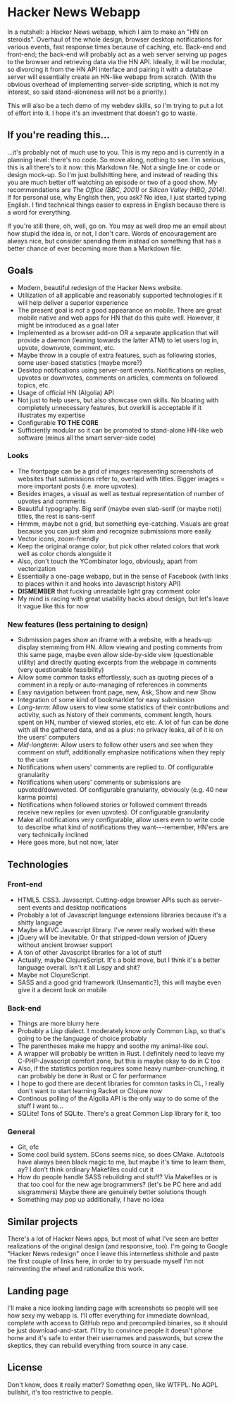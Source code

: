 # Hacker News Webapp

In a nutshell: a Hacker News webapp, which I aim to make an "HN on steroids". 
Overhaul of the whole design, browser desktop notifications for various events, 
fast response times because of caching, etc. Back-end and front-end; the 
back-end will probably act as a web server serving up pages to the browser and 
retrieving data via the HN API. Ideally, it will be modular, so divorcing it 
from the HN API interface and pairing it with a database server will essentially 
create an HN-like webapp from scratch. (With the obvious overhead of 
implementing server-side scripting, which is not my interest, so said 
stand-aloneness will not be a priority.)

This will also be a tech demo of my webdev skills, so I'm trying to put a lot 
of effort into it. I hope it's an investment that doesn't go to waste.

## If you're reading this...

...it's probably not of much use to you. This is my repo and is currently in a 
planning level: there's no code. So move along, nothing to see. I'm serious, 
this is all there's to it now: this Markdown file. Not a single line or code or 
design mock-up. So I'm just bullshitting here, and instead of reading this you 
are much better off watching an episode or two of a good show. My 
recommendations are *The Office (BBC, 2001)* or *Silicon Valley (HBO, 2014)*. 
If for personal use, why English then, you ask? No idea, I just started typing 
English. I find technical things easier to express in English because there is 
a word for everything.

If you're still there, oh, well, go on. You may as well drop me an email about 
how stupid the idea is, or not, I don't care. Words of encouragement are always 
nice, but consider spending them instead on something that has a better chance 
of ever becoming more than a Markdown file.

## Goals

* Modern, beautiful redesign of the Hacker News website.
* Utilization of all applicable and reasonably supported technologies if it 
will help deliver a superior experience
* The present goal is *not* a good appearance on mobile. There are great mobile 
native and web apps for HN that do this quite well. However, it might be 
introduced as a goal later
* Implemented as a browser add-on OR a separate application that will provide 
a daemon (leaning towards the latter ATM) to let users log in, upvote, 
downvote, comment, etc.
* Maybe throw in a couple of extra features, such as following stories, some 
user-based statistics (maybe more?)
* Desktop notifications using server-sent events. Notifications on replies,
upvotes or downvotes, comments on articles, comments on followed topics, etc.
* Usage of official HN (Algolia) API
* Not just to help users, but also showcase own skills. No bloating with 
completely unnecessary features, but overkill is acceptable if it illustrates 
my expertise
* Configurable **TO THE CORE**
* Sufficiently modular so it can be promoted to stand-alone HN-like web 
software (minus all the smart server-side code)

### Looks

* The frontpage can be a grid of images representing screenshots of websites 
that submissions refer to, overlaid with titles. Bigger images = more important 
posts (i.e. more upvotes).
* Besides images, a visual as well as textual representation of number of 
upvotes and comments
* Beautiful typography. Big serif (maybe even slab-serif (or maybe not)) 
titles, the rest is sans-serif
* Hmmm, maybe not a grid, but something eye-catching. Visuals are great because 
you can just skim and recognize submissions more easily
* Vector icons, zoom-friendly
* Keep the original orange color, but pick other related colors that work well 
as color chords alongside it
* Also, don't touch the YCombinator logo, obviously, apart from vectorization
* Essentially a one-page webapp, but in the sense of Facebook (with links to 
places within it and hooks into Javascript history API)
* **DISMEMBER** that fucking unreadable light gray comment color
* My mind is racing with great usability hacks about design, but let's leave it 
vague like this for now

### New features (less pertaining to design)

* Submission pages show an iframe with a website, with a heads-up display 
stemming from HN. Allow viewing and posting comments from this same page, maybe 
even allow side-by-side view (questionable utility) and directly quoting 
excerpts from the webpage in comments (very questionable feasibility)
* Allow some common tasks effortlessly, such as quoting pieces of a comment in 
a reply or auto-managing of references in comments
* Easy navigation between front page, new, Ask, Show and new Show
* Integration of some kind of bookmarklet for easy submission
* *Long-term*: Allow users to view some statistics of their contributions and 
activity, such as history of their comments, comment length, hours spent on HN, 
number of viewed stories, etc etc. A lot of fun can be done with all the 
gathered data, and as a plus: no privacy leaks, all of it is on the users' 
computers
* *Mid-longterm*: Allow users to follow other users and see when they comment 
on stuff, additionally emphasize notifications when they reply to the user
* Notifications when users' comments are replied to. Of configurable granularity
* Notifications when users' comments or submissions are upvoted/downvoted. Of 
configurable granularity, obviously (e.g. 40 new karma points)
* Notifications when followed stories or followed comment threads receive new 
replies (or even upvotes). Of configurable granularity
* Make all notifications very configurable, allow users even to write code to 
describe what kind of notifications they want---remember, HN'ers are very 
technically inclined
* Here goes more, but not now, later

## Technologies

### Front-end

* HTML5. CSS3. Javascript. Cutting-edge browser APIs such as server-sent events 
and desktop notifications
* Probably a lot of Javascript language extensions libraries because it's a 
shitty language
* Maybe a MVC Javascript library. I've never really worked with these
* jQuery will be inevitable. Or that stripped-down version of jQuery without 
ancient browser support
* A ton of other Javascript libraries for a lot of stuff
* Actually, maybe ClojureScript. It's a bold move, but I think it's a better 
language overall. Isn't it all Lispy and shit?
* Maybe not ClojureScript.
* SASS and a good grid framework (Unsemantic?), this will maybe even give it a 
decent look on mobile

### Back-end

* Things are more blurry here
* Probably a Lisp dialect. I moderately know only Common Lisp, so that's going 
to be the language of choice probably
* The parentheses make me happy and soothe my animal-like soul.
* A wrapper will probably be written in Rust. I definitely need to leave my 
C-PHP-Javascript comfort zone, but this is maybe okay to do in C too
* Also, if the statistics portion requires some heavy number-crunching, it can 
probably be done in Rust or C for performance
* I hope to god there are decent libraries for common tasks in CL, I really 
don't want to start learning Racket or Clojure now
* Continous polling of the Algolia API is the only way to do some of the stuff 
I want to...
* SQLite! Tons of SQLite. There's a great Common Lisp library for it, too

### General

* Git, ofc
* Some cool build system. SCons seems nice, so does CMake. Autotools have 
always been black magic to me, but maybe it's time to learn them, ay? I don't 
think ordinary Makefiles could cut it
* How do people handle SASS rebuilding and stuff? Via Makefiles or is that too 
cool for the new age brogrammers? (let's be PC here and add sisgrammers) Maybe 
there are genuinely better solutions though
* Something may pop up additionally, I have no idea

## Similar projects

There's a lot of Hacker News apps, but most of what I've seen are better 
realizations of the original design (and responsive, too). I'm going to Google 
"Hacker News redesign" once I leave this internetless shithole and paste the 
first couple of links here, in order to try persuade myself I'm not reinventing 
the wheel and rationalize this work.

## Landing page

I'll make a nice looking landing page with screenshots so people will see how 
sexy my webapp is. I'll offer everything for immediate download, complete with 
access to GitHub repo and precompiled binaries, so it should be just 
download-and-start. I'll try to convince people it doesn't phone home and it's 
safe to enter their usernames and passwords, but screw the skeptics, they can 
rebuild everything from source in any case.

## License

Don't know, does it really matter? Somethng open, like WTFPL. No AGPL bullshit, 
it's too restrictive to people.